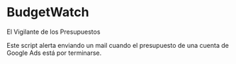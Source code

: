 # BudgetWatch
El Vigilante de los Presupuestos

Este script alerta enviando un mail cuando el presupuesto de una cuenta de Google Ads está por terminarse.
